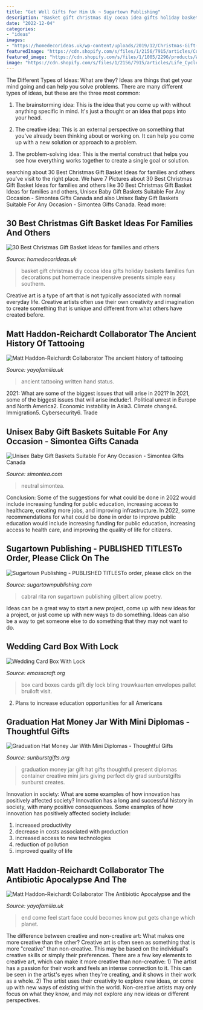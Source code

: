 ```yaml
---
title: "Get Well Gifts For Him Uk ~ Sugartown Publishing"
description: "Basket gift christmas diy cocoa idea gifts holiday baskets families fun decorations put homemade inexpensive presents simple easy southern"
date: "2022-12-04"
categories:
- "ideas"
images:
- "https://homedecorideas.uk/wp-content/uploads/2019/12/Christmas-Gift-Basket-Ideas-uk.jpg"
featuredImage: "https://cdn.shopify.com/s/files/1/2156/7915/articles/Copper_Age_Tattoo_Nacho_Brown_1200x600_crop_center.jpg?v=1570183146"
featured_image: "https://cdn.shopify.com/s/files/1/1005/2296/products/Welcome-Baby-basket-neutral_600x.jpg?v=1568783335"
image: "https://cdn.shopify.com/s/files/1/2156/7915/articles/Life_Cycles_1200x803.jpg?v=1570787195"
---
```



The Different Types of Ideas: What are they?
Ideas are things that get your mind going and can help you solve problems. There are many different types of ideas, but these are the three most common:
1. The brainstorming idea: This is the idea that you come up with without anything specific in mind. It's just a thought or an idea that pops into your head.

2. The creative idea: This is an external perspective on something that you've already been thinking about or working on. It can help you come up with a new solution or approach to a problem.

3. The problem-solving idea: This is the mental construct that helps you see how everything works together to create a single goal or solution.

	

		
searching about 30 Best Christmas Gift Basket Ideas for families and others you've visit to the right place. We have 7 Pictures about 30 Best Christmas Gift Basket Ideas for families and others like 30 Best Christmas Gift Basket Ideas for families and others, Unisex Baby Gift Baskets Suitable For Any Occasion - Simontea Gifts Canada and also Unisex Baby Gift Baskets Suitable For Any Occasion - Simontea Gifts Canada. Read more:
		
    
## 30 Best Christmas Gift Basket Ideas For Families And Others

<img loading=lazy src="https://homedecorideas.uk/wp-content/uploads/2019/12/Christmas-Gift-Basket-Ideas-uk.jpg" onerror="this.onerror=null;this.src='https://tse3.mm.bing.net/th?id=OIP.HAyYTpc6lPnhsRA3Yyad6wHaLH&amp;pid=15.1';" alt="30 Best Christmas Gift Basket Ideas for families and others">

_Source: homedecorideas.uk_

>basket gift christmas diy cocoa idea gifts holiday baskets families fun decorations put homemade inexpensive presents simple easy southern. 

	

Creative art is a type of art that is not typically associated with normal everyday life. Creative artists often use their own creativity and imagination to create something that is unique and different from what others have created before.

    
## Matt Haddon-Reichardt Collaborator The Ancient History Of Tattooing

<img loading=lazy src="https://cdn.shopify.com/s/files/1/2156/7915/articles/Copper_Age_Tattoo_Nacho_Brown_1200x600_crop_center.jpg?v=1570183146" onerror="this.onerror=null;this.src='https://tse3.mm.bing.net/th?id=OIP.9uinHRFDcslu0bk2N2oC2gHaDt&amp;pid=15.1';" alt="Matt Haddon-Reichardt Collaborator The ancient history of tattooing">

_Source: yayofamilia.uk_

>ancient tattooing written hand status. 

	

2021: What are some of the biggest issues that will arise in 2021?
In 2021, some of the biggest issues that will arise include:1. Political unrest in Europe and North America2. Economic instability in Asia3. Climate change4. Immigration5. Cybersecurity6. Trade
    
## Unisex Baby Gift Baskets Suitable For Any Occasion - Simontea Gifts Canada

<img loading=lazy src="https://cdn.shopify.com/s/files/1/1005/2296/products/Welcome-Baby-basket-neutral_600x.jpg?v=1568783335" onerror="this.onerror=null;this.src='https://tse3.mm.bing.net/th?id=OIP.Uuc9eL6tUMC0URz1htZqoAHaHa&amp;pid=15.1';" alt="Unisex Baby Gift Baskets Suitable For Any Occasion - Simontea Gifts Canada">

_Source: simontea.com_

>neutral simontea. 

	

Conclusion: Some of the suggestions for what could be done in 2022 would include increasing funding for public education, increasing access to healthcare, creating more jobs, and improving infrastructure.
In 2022, some recommendations for what could be done in order to improve public education would include increasing funding for public education, increasing access to health care, and improving the quality of life for citizens.

    
## Sugartown Publishing - PUBLISHED TITLESTo Order, Please Click On The

<img loading=lazy src="http://sugartownpublishing.com/yahoo_site_admin/assets/images/1b_Author_photo_Ron_Cabral.63113149_std.jpg" onerror="this.onerror=null;this.src='https://tse3.mm.bing.net/th?id=OIP.KPuxpa3iDx0h8TYj5KzAhQAAAA&amp;pid=15.1';" alt="Sugartown Publishing - PUBLISHED TITLESTo order, please click on the">

_Source: sugartownpublishing.com_

>cabral rita ron sugartown publishing gilbert allow poetry. 

	

Ideas can be a great way to start a new project, come up with new ideas for a project, or just come up with new ways to do something. Ideas can also be a way to get someone else to do something that they may not want to do.

    
## Wedding Card Box With Lock

<img loading=lazy src="http://www.emasscraft.org/wp-content/uploads/2018/04/wedding_boxes_for_cards_6.jpg" onerror="this.onerror=null;this.src='https://tse4.mm.bing.net/th?id=OIP.pLAcRmFr313GBJAW1pshAQHaFj&amp;pid=15.1';" alt="Wedding Card Box With Lock">

_Source: emasscraft.org_

>box card boxes cards gift diy lock bling trouwkaarten envelopes pallet bruiloft visit. 

	

2. Plans to increase education opportunities for all Americans 

    
## Graduation Hat Money Jar With Mini Diplomas - Thoughtful Gifts

<img loading=lazy src="http://www.sunburstgifts.org/wp-content/uploads/2015/07/graduation-hat-money-jar-gift.jpg" onerror="this.onerror=null;this.src='https://tse4.mm.bing.net/th?id=OIP.aVgxEROKPZ0Eom1RSD2hnQHaKq&amp;pid=15.1';" alt="Graduation Hat Money Jar With Mini Diplomas - Thoughtful Gifts">

_Source: sunburstgifts.org_

>graduation money jar gift hat gifts thoughtful present diplomas container creative mini jars giving perfect diy grad sunburstgifts sunburst creates. 

	

Innovation in society: What are some examples of how innovation has positively affected society?
Innovation has a long and successful history in society, with many positive consequences. Some examples of how innovation has positively affected society include: 
1. increased productivity 
2. decrease in costs associated with production 
3. increased access to new technologies 
4. reduction of pollution 
5. improved quality of life 

    
## Matt Haddon-Reichardt Collaborator The Antibiotic Apocalypse And The

<img loading=lazy src="https://cdn.shopify.com/s/files/1/2156/7915/articles/Life_Cycles_1200x803.jpg?v=1570787195" onerror="this.onerror=null;this.src='https://tse2.mm.bing.net/th?id=OIP.z-XRbD7fdIa32gz7intZLgHaE9&amp;pid=15.1';" alt="Matt Haddon-Reichardt Collaborator The Antibiotic Apocalypse and the">

_Source: yayofamilia.uk_

>end come feel start face could becomes know put gets change which planet. 

	

The difference between creative and non-creative art: What makes one more creative than the other?
Creative art is often seen as something that is more "creative" than non-creative. This may be based on the individual's creative skills or simply their preferences. There are a few key elements to creative art, which can make it more creative than non-creative: 1) The artist has a passion for their work and feels an intense connection to it. This can be seen in the artist's eyes when they're creating, and it shows in their work as a whole. 2) The artist uses their creativity to explore new ideas, or come up with new ways of existing within the world. Non-creative artists may only focus on what they know, and may not explore any new ideas or different perspectives.

